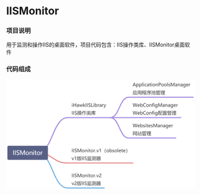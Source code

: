 # IISMonitor

### 项目说明

用于监测和操作IIS的桌面软件，项目代码包含：IIS操作类库、IISMonitor桌面软件

### 代码组成

![image](代码组成.jpg)
